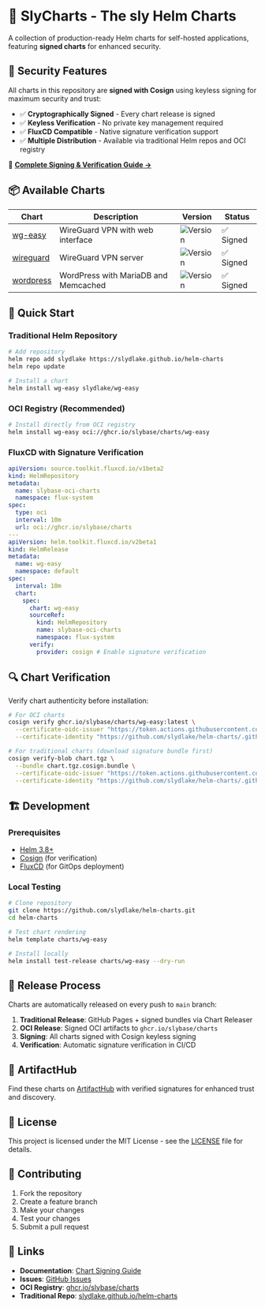 # 🚀 SlyCharts - The sly Helm Charts

A collection of production-ready Helm charts for self-hosted applications, featuring **signed charts** for enhanced security.

## 🔐 Security Features

All charts in this repository are **signed with Cosign** using keyless signing for maximum security and trust:

- ✅ **Cryptographically Signed** - Every chart release is signed
- ✅ **Keyless Verification** - No private key management required  
- ✅ **FluxCD Compatible** - Native signature verification support
- ✅ **Multiple Distribution** - Available via traditional Helm repos and OCI registry

📖 **[Complete Signing & Verification Guide →](./README-SIGNING.md)**

## 📦 Available Charts

| Chart | Description | Version | Status |
|-------|-------------|---------|--------|
| [wg-easy](./charts/wg-easy/) | WireGuard VPN with web interface | ![Version](https://img.shields.io/badge/dynamic/yaml?url=https://raw.githubusercontent.com/slydlake/helm-charts/main/charts/wg-easy/Chart.yaml&label=&query=version&prefix=v) | ✅ Signed |
| [wireguard](./charts/wireguard/) | WireGuard VPN server | ![Version](https://img.shields.io/badge/dynamic/yaml?url=https://raw.githubusercontent.com/slydlake/helm-charts/main/charts/wireguard/Chart.yaml&label=&query=version&prefix=v) | ✅ Signed |
| [wordpress](./charts/wordpress/) | WordPress with MariaDB and Memcached | ![Version](https://img.shields.io/badge/dynamic/yaml?url=https://raw.githubusercontent.com/slydlake/helm-charts/main/charts/wordpress/Chart.yaml&label=&query=version&prefix=v) | ✅ Signed |

## 🚀 Quick Start

### Traditional Helm Repository

```bash
# Add repository
helm repo add slydlake https://slydlake.github.io/helm-charts
helm repo update

# Install a chart
helm install wg-easy slydlake/wg-easy
```

### OCI Registry (Recommended)

```bash
# Install directly from OCI registry
helm install wg-easy oci://ghcr.io/slybase/charts/wg-easy
```

### FluxCD with Signature Verification

```yaml
apiVersion: source.toolkit.fluxcd.io/v1beta2
kind: HelmRepository
metadata:
  name: slybase-oci-charts
  namespace: flux-system
spec:
  type: oci
  interval: 10m
  url: oci://ghcr.io/slybase/charts
---
apiVersion: helm.toolkit.fluxcd.io/v2beta1
kind: HelmRelease
metadata:
  name: wg-easy
  namespace: default
spec:
  interval: 10m
  chart:
    spec:
      chart: wg-easy
      sourceRef:
        kind: HelmRepository
        name: slybase-oci-charts
        namespace: flux-system
      verify:
        provider: cosign # Enable signature verification
```

## 🔍 Chart Verification

Verify chart authenticity before installation:

```bash
# For OCI charts
cosign verify ghcr.io/slybase/charts/wg-easy:latest \
  --certificate-oidc-issuer "https://token.actions.githubusercontent.com" \
  --certificate-identity "https://github.com/slydlake/helm-charts/.github/workflows/oci-release.yaml@refs/heads/main"

# For traditional charts (download signature bundle first)
cosign verify-blob chart.tgz \
  --bundle chart.tgz.cosign.bundle \
  --certificate-oidc-issuer "https://token.actions.githubusercontent.com" \
  --certificate-identity "https://github.com/slydlake/helm-charts/.github/workflows/release.yaml@refs/heads/main"
```

## 🏗️ Development

### Prerequisites

- [Helm 3.8+](https://helm.sh/docs/intro/install/)
- [Cosign](https://docs.sigstore.dev/cosign/installation/) (for verification)
- [FluxCD](https://fluxcd.io/flux/installation/) (for GitOps deployment)

### Local Testing

```bash
# Clone repository
git clone https://github.com/slydlake/helm-charts.git
cd helm-charts

# Test chart rendering
helm template charts/wg-easy

# Install locally
helm install test-release charts/wg-easy --dry-run
```

## 🔄 Release Process

Charts are automatically released on every push to `main` branch:

1. **Traditional Release**: GitHub Pages + signed bundles via Chart Releaser
2. **OCI Release**: Signed OCI artifacts to `ghcr.io/slybase/charts`
3. **Signing**: All charts signed with Cosign keyless signing
4. **Verification**: Automatic signature verification in CI/CD

## 🌟 ArtifactHub

Find these charts on [ArtifactHub](https://artifacthub.io/) with verified signatures for enhanced trust and discovery.

## 📄 License

This project is licensed under the MIT License - see the [LICENSE](LICENSE) file for details.

## 🤝 Contributing

1. Fork the repository
2. Create a feature branch
3. Make your changes
4. Test your changes
5. Submit a pull request

## 🔗 Links

- **Documentation**: [Chart Signing Guide](./README-SIGNING.md)
- **Issues**: [GitHub Issues](https://github.com/slydlake/helm-charts/issues)
- **OCI Registry**: [ghcr.io/slybase/charts](https://github.com/orgs/SlyBase/packages)
- **Traditional Repo**: [slydlake.github.io/helm-charts](https://slydlake.github.io/helm-charts)